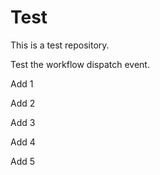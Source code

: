 # Test

This is a test repository.

Test the workflow dispatch event.

Add 1

Add 2

Add 3

Add 4

Add 5